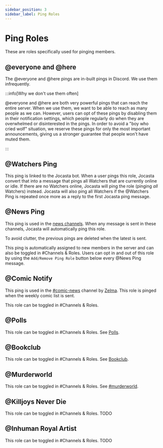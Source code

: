 ```yaml
---
sidebar_position: 3
sidebar_label: Ping Roles
---
```


# Ping Roles

These are roles specifically used for pinging members. 

## @everyone and @here

The @everyone and @here pings are in-built pings in Discord. We use them infrequently. 

:::info[Why we don't use them often]

@everyone and @here are both very powerful pings that can reach the entire server. When we use them, we want to be able to reach as many people as we can. However, users can opt of these pings by disabling them in their notification settings, which people regularly do when they are overwhelmed or disinterested in the pings. In order to avoid a "boy who cried wolf" situation, we reserve these pings for only the most important announcements, giving us a stronger guarantee that people won't have muted them.

:::

## @Watchers Ping

This ping is linked to the Jocasta bot. When a user pings this role, Jocasta convert that into a message that pings all Watchers that are currently online or idle. If there are no Watchers online, Jocasta will ping the role (pinging _all_ Watchers) instead. Jocasta will also ping all Watchers if the @Watchers Ping is repeated once more as a reply to the first Jocasta ping message.

## @News Ping

This ping is used in the [news channels](../channels/info-channels/#news-channels). When any message is sent in these channels, Jocasta will automatically ping this role. 

To avoid clutter, the previous pings are deleted when the latest is sent. 

This ping is automatically assigned to new members in the server and can also be toggled in #Channels & Roles. Users can opt in and out of this role by using the `Add/Remove Ping Role` button below every @News Ping message.

## @Comic Notify

This ping is used in the [#comic-news](../channels/info-channels/#comic-news) channel by [Zelma](../../bots/weekly-comics). This role is pinged when the weekly comic list is sent.

This role can be toggled in #Channels & Roles.

## @Polls

This role can be toggled in #Channels & Roles. See [Polls](../../events/polls).

## @Bookclub

This role can be toggled in #Channels & Roles. See [Bookclub](../../events/bookclub).

## @Murderworld

This role can be toggled in #Channels & Roles. See [#murderworld](../channels/special-channels/#murderworld).

## @Killjoys Never Die

This role can be toggled in #Channels & Roles. TODO

## @Inhuman Royal Artist

This role can be toggled in #Channels & Roles. TODO
